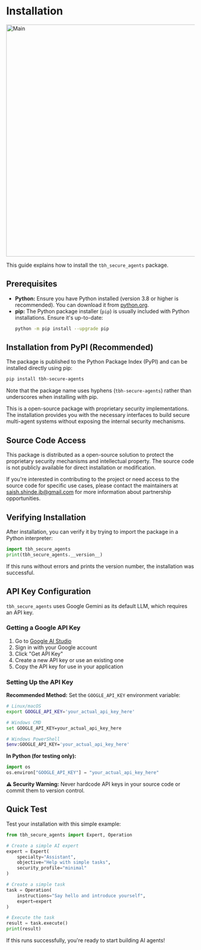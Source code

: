 # Installation

<img width="618" alt="Main" src="https://github.com/user-attachments/assets/dbbf5a4f-7b0b-4f43-9b37-ef77dc761ff1" />

This guide explains how to install the `tbh_secure_agents` package.

## Prerequisites

*   **Python:** Ensure you have Python installed (version 3.8 or higher is recommended). You can download it from [python.org](https://www.python.org/).
*   **pip:** The Python package installer (`pip`) is usually included with Python installations. Ensure it's up-to-date:
    ```bash
    python -m pip install --upgrade pip
    ```

## Installation from PyPI (Recommended)

The package is published to the Python Package Index (PyPI) and can be installed directly using pip:

```bash
pip install tbh-secure-agents
```

Note that the package name uses hyphens (`tbh-secure-agents`) rather than underscores when installing with pip.

This is a open-source package with proprietary security implementations. The installation provides you with the necessary interfaces to build secure multi-agent systems without exposing the internal security mechanisms.

## Source Code Access

This package is distributed as a open-source solution to protect the proprietary security mechanisms and intellectual property. The source code is not publicly available for direct installation or modification.

If you're interested in contributing to the project or need access to the source code for specific use cases, please contact the maintainers at saish.shinde.jb@gmail.com for more information about partnership opportunities.

## Verifying Installation

After installation, you can verify it by trying to import the package in a Python interpreter:

```python
import tbh_secure_agents
print(tbh_secure_agents.__version__)
```

If this runs without errors and prints the version number, the installation was successful.

## API Key Configuration

`tbh_secure_agents` uses Google Gemini as its default LLM, which requires an API key.

### Getting a Google API Key

1. Go to [Google AI Studio](https://aistudio.google.com/)
2. Sign in with your Google account
3. Click "Get API Key"
4. Create a new API key or use an existing one
5. Copy the API key for use in your application

### Setting Up the API Key

**Recommended Method:** Set the `GOOGLE_API_KEY` environment variable:

```bash
# Linux/macOS
export GOOGLE_API_KEY='your_actual_api_key_here'

# Windows CMD
set GOOGLE_API_KEY=your_actual_api_key_here

# Windows PowerShell
$env:GOOGLE_API_KEY='your_actual_api_key_here'
```

**In Python (for testing only):**
```python
import os
os.environ["GOOGLE_API_KEY"] = "your_actual_api_key_here"
```

**⚠️ Security Warning:** Never hardcode API keys in your source code or commit them to version control.

## Quick Test

Test your installation with this simple example:

```python
from tbh_secure_agents import Expert, Operation

# Create a simple AI expert
expert = Expert(
    specialty="Assistant",
    objective="Help with simple tasks",
    security_profile="minimal"
)

# Create a simple task
task = Operation(
    instructions="Say hello and introduce yourself",
    expert=expert
)

# Execute the task
result = task.execute()
print(result)
```

If this runs successfully, you're ready to start building AI agents!
